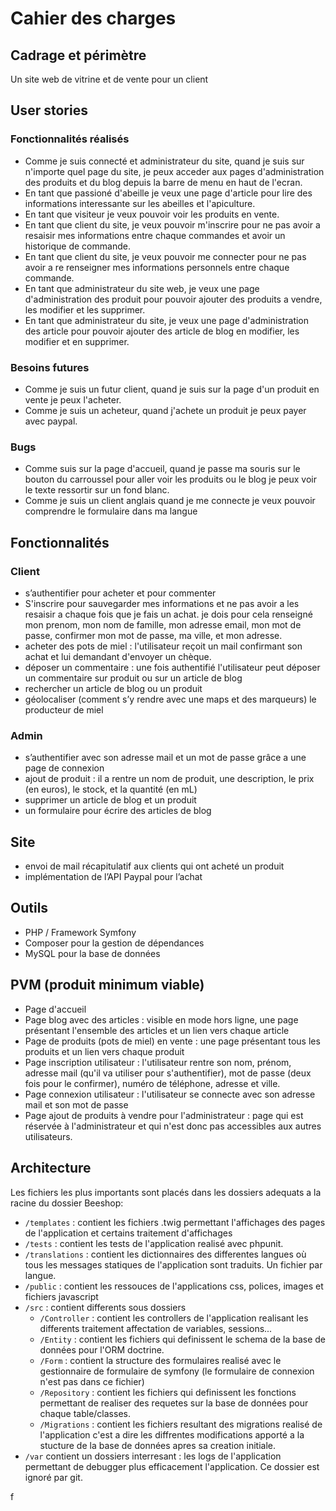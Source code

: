 # Cahier des charges

## Cadrage et périmètre

Un site web de vitrine et de vente pour un client

## User stories

### Fonctionnalités réalisés

* Comme je suis connecté et administrateur du site, quand je suis sur n'importe quel page du site, je peux acceder aux pages d'administration des produits et du blog depuis la barre de menu en haut de l'ecran.
* En tant que passioné d'abeille je veux une page d'article pour lire des informations interessante sur les abeilles et l'apiculture.
* En tant que visiteur je veux pouvoir voir les produits en vente.
* En tant que client du site, je veux pouvoir m'inscrire pour ne pas avoir a resaisir mes informations entre chaque commandes et avoir un historique de commande.
* En tant que client du site, je veux pouvoir me connecter pour ne pas avoir a re renseigner mes informations personnels entre chaque commande.
* En tant que administrateur du site web, je veux une page d'administration des produit pour pouvoir ajouter des produits a vendre, les modifier et les supprimer.
* En tant que administrateur du site, je veux une page d'administration des article pour pouvoir ajouter des article de blog en modifier, les modifier et en supprimer.

### Besoins futures

* Comme je suis un futur client, quand je suis sur la page d'un produit en vente je peux l'acheter.
* Comme je suis un acheteur, quand j'achete un produit je peux payer avec paypal.

### Bugs

* Comme suis sur la page d'accueil, quand je passe ma souris sur le bouton du carroussel pour aller voir les produits ou le blog je peux voir le texte ressortir sur un fond blanc.
* Comme je suis un client anglais quand je me connecte je veux pouvoir comprendre le formulaire dans ma langue

## Fonctionnalités

### Client

* s’authentifier pour acheter et pour commenter
* S'inscrire pour sauvegarder mes informations et ne pas avoir a les resaisir a chaque fois que je fais un achat. je dois pour cela renseigné mon prenom, mon nom de famille, mon adresse email, mon mot de passe, confirmer mon mot de passe, ma ville, et mon adresse.
* acheter des pots de miel : l'utilisateur reçoit un mail confirmant son achat et lui demandant d'envoyer un chèque.
* déposer un commentaire : une fois authentifié l'utilisateur peut déposer un commentaire sur produit ou sur un article de blog
* rechercher un article de blog ou un produit
* géolocaliser (comment s’y rendre avec une maps et des marqueurs) le producteur de miel

### Admin

* s’authentifier avec son adresse mail et un mot de passe grâce a une page de connexion
* ajout de produit : il a rentre un nom de produit, une description, le prix (en euros), le stock, et la quantité (en mL)
* supprimer un article de blog et un produit
* un formulaire pour écrire des articles de blog

## Site

* envoi de mail récapitulatif aux clients qui ont acheté un produit
* implémentation de l’API Paypal pour l’achat

## Outils

* PHP / Framework Symfony
* Composer pour la gestion de dépendances
* MySQL pour la base de données

## PVM (produit minimum viable)

* Page d'accueil
* Page blog avec des articles : visible en mode hors ligne, une page présentant l'ensemble des articles et un lien vers chaque article
* Page de produits (pots de miel) en vente : une page présentant tous les produits et un lien vers chaque produit
* Page inscription utilisateur : l'utilisateur rentre son nom, prénom, adresse mail (qu'il va utiliser pour s'authentifier), mot de passe (deux fois pour le confirmer), numéro de téléphone, adresse et ville.
* Page connexion utilisateur : l'utilisateur se connecte avec son adresse mail et son mot de passe
* Page ajout de produits à vendre pour l'administrateur : page qui est réservée à l'administrateur et qui n'est donc pas accessibles aux autres utilisateurs.

## Architecture

Les fichiers les plus importants sont placés dans les dossiers adequats a la racine du dossier Beeshop:

* `/templates` : contient les fichiers .twig permettant l'affichages des pages de l'application et certains traitement d'affichages
* `/tests` : contient les tests de l'application realisé avec phpunit.
* `/translations` : contient les dictionnaires des differentes langues où tous les messages statiques de l'application sont traduits. Un fichier par langue.
* `/public` : contient les ressouces de l'applications css, polices, images et fichiers javascript
* `/src` : contient differents sous dossiers
  * `/Controller` : contient les controllers de l'application realisant les differents traitement affectation de variables, sessions...
  * `/Entity` : contient les fichiers qui definissent le schema de la base de données pour l'ORM doctrine.
  * `/Form` : contient la structure des formulaires realisé avec le gestionnaire de formulaire de symfony (le formulaire de connexion n'est pas dans ce fichier)
  * `/Repository` : contient les fichiers qui definissent les fonctions permettant de realiser des requetes sur la base de données pour chaque table/classes.
  * `/Migrations` : contient les fichiers resultant des migrations realisé de l'application c'est a dire les diffrentes modifications apporté a la stucture de la base de données apres sa creation initiale.
* `/var` contient un dossiers interresant : les logs de l'application permettant de debugger plus efficacement l'application. Ce dossier est ignoré par git.

f